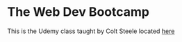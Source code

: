 # The Web Dev Bootcamp

This is the Udemy class taught by Colt Steele located [here](https://www.udemy.com/course/the-web-developer-bootcamp/)
